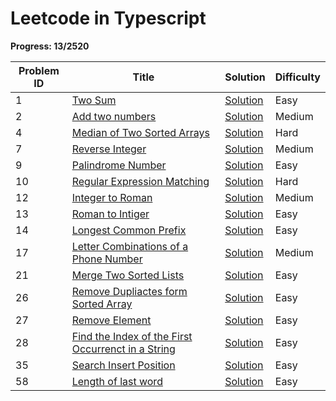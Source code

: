 # Leetcode in Typescript

**Progress: 13/2520**

| Problem ID | Title                                                                                                                                                        | Solution                                                                                                 | Difficulty |
|------------|--------------------------------------------------------------------------------------------------------------------------------------------------------------|----------------------------------------------------------------------------------------------------------|------------|
| 1          | [Two Sum](https://leetcode.com/problems/two-sum/)                                                                                                            | [Solution](./src/0001/Two-sum.ts)                                                                        | Easy       |
| 2          | [Add two numbers](https://leetcode.com/problems/add-two-numbers/)                                                                                            | [Solution](./src/0002/add-two-numbers.ts)                                                                | Medium     |
| 4          | [Median of Two Sorted Arrays](https://leetcode.com/problems/median-of-two-sorted-arrays/description/)                                                        | [Solution](./src/0004/median-of-two-sorted-arrays.ts)                                                    | Hard       |
| 7          | [Reverse Integer](https://leetcode.com/problems/reverse-integer/description/)                                                                                | [Solution](./src/0007/reverse-integer.ts)                                                                | Medium     |
| 9          | [Palindrome Number](https://leetcode.com/problems/palindrome-number/description/)                                                                            | [Solution](./src/0009/palindrome-number.ts)                                                              | Easy       |
| 10         | [Regular Expression Matching](https://leetcode.com/problems/regular-expression-matching/description/)                                                        | [Solution](./src/0010/regular-expression-matching.ts)                                                    | Hard       |
| 12         | [Integer to Roman](https://leetcode.com/problems/integer-to-roman/description/)                                                                              | [Solution](./src/0012/integer-to-roman.ts)                                                               | Medium     |
| 13         | [Roman to Intiger](https://leetcode.com/problems/roman-to-integer/)                                                                                          | [Solution](./src/0013/roman-to-intiger.ts)                                                               | Easy       |
| 14         | [Longest Common Prefix](https://leetcode.com/problems/longest-common-prefix/description/)                                                                    | [Solution](./src/0014/longest-common-prefix.ts)                                                          | Easy       |
| 17         | [Letter Combinations of a Phone Number](https://leetcode.com/problems/letter-combinations-of-a-phone-number/)                                                | [Solution](./src/0017/letter-combinations-of-a-phone-number.ts)                                          | Medium     |
| 21         | [Merge Two Sorted Lists](https://leetcode.com/problems/merge-two-sorted-lists/description/)                                                                  | [Solution](./src/0021/merge-two-sorted-lists.ts)                                                         | Easy       |
| 26         | [Remove Dupliactes form Sorted Array](https://leetcode.com/problems/remove-duplicates-from-sorted-array/description/)                                        | [Solution](./src/0026/remove-duplicates-from-sorted-array.ts)                                            | Easy       |
| 27         | [Remove Element](https://leetcode.com/problems/remove-element/description/)                                                                                  | [Solution](./src/0027/remove-element.ts)                                                                 | Easy       |
| 28         | [Find the Index of the First Occurrenct in a String](https://leetcode.com/problems/find-the-index-of-the-first-occurrence-in-a-string/description/)          | [Solution](./src/0028/find-the-index-of-the-first-occurrence-in-a-string.ts)                             | Easy       |
| 35         | [Search Insert Position](https://leetcode.com/problems/search-insert-position/description/)                                                                  | [Solution](./src/0035/search-insert-position.ts)                                                         | Easy       |
| 58         | [Length of last word](https://leetcode.com/problems/length-of-last-word/)                                                                                    | [Solution](./src/0058/length-of-last-word.ts)                                                            | Easy       |